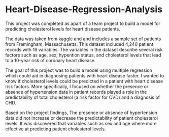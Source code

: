 # Heart-Disease-Regression-Analysis
This project was completed as apart of a team project to build a model for predicting cholesterol levels for heart disease patients.

The data was taken from kaggle and and includes a sample set of patients from Framingham, Massachusetts. This dataset included 4,240 patient records with 16 variables. The variables in the dataset describe several risk factors such as age, sex, hypention status, and cholesterol levels that lead to a 10-year risk of coronary heart disease.

The goal of this project was to build a model using multiple regression which could aid in diagnosing patients with heart disease faster. I wanted to know if cholesterol levels could be predicted in a patient with heart disease risk factors. More specifically, I focused on whether the presence or absence of hypertension data in patient records played a role in the predictability of total cholesterol (a risk factor for CVD) and a diagnosis of CHD.

Based on the project findings, The presence or absence of hypertension data did not increase or decrease the predictability of patient cholesterol levels. It was discovered that variables such as sex and age where more effective at predicting patient cholesterol levels.
